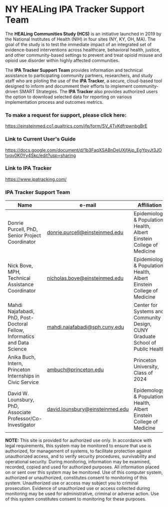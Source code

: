 # NY HEALing IPA Tracker Support Team

The <b>HEALing Communities Study (HCS)</b> is an initiative launched in 2019 by the National Institutes of Health (NIH) in four sites (NY, KY, OH, MA). The goal of the study is to test the immediate impact of an integrated set of evidence-based interventions across healthcare, behavioral health, justice, and other community-based settings to prevent and treat opioid misuse and opioid use disorder within highly affected communities.

The <b>IPA Tracker Support Team</b> provides information and technical assistance to participating community partners, researchers, and study staff who are piloting the use of the <b>IPA Tracker</b>, a secure, cloud-based tool designed to inform and documment their efforts to implement community-driven SMART Strategies. The <b>IPA Tracker</b> also provides authorized users the option to download selected data for reporting on various implementation process and outcomes metrics. 

### To make a request for support, please click here: 

https://einsteinmed.co1.qualtrics.com/jfe/form/SV_4TvKdfrpwnbgBrE

### Link to Current User's Guide

https://docs.google.com/document/d/1b3FaqXSABnDeUXjfAjp_EgYpyJt3JOtyqv0K0Yy4Skc/edit?usp=sharing

### Link to IPA Tracker

https://www.ipatracking.com/

### IPA Tracker Support Team

| **Name** | **e-mail** | **Affiliation**
| --- | --- | --- |
| Donrie Purcell, PhD, Senior Project Coordinator | donrie.purcell@einsteinmed.edu | Epidemiology & Population Health, Albert Einstein College of Medicine |
| Nick Bove, MPH, Technical Assistance Coordinator | nicholas.bove@einsteinmed.edu | Epidemiology & Population Health, Albert Einstein College of Medicine |
| Mahdi Najafabadi, PhD, Post-Doctoral Fellow, Informatics and Data Science  | mahdi.najafabadi@sph.cuny.edu  | Center for Systems and Community Design, CUNY Graduate School of Public Health |
| Anika Buch, Intern, Princeton Internships in Civic Service | ambuch@princeton.edu | Princeton University, Class of 2024 |
| David W. Lounsbury, PhD, Associate Professor/Co-Investigator | david.lounsbury@einsteinmed.edu | Epidemology & Population Health, Albert Einstein College of Medicine |
    
<b>NOTE:</b> This site is provided for authorized use only. In accordance with legal requirements, this system may be monitored to ensure that use is authorized, for management of systems, to facilitate protection against unauthorized access, and to verify security procedures, survivability and operational security. During monitoring, information may be examined, recorded, copied and used for authorized purposes. All information placed on or sent over this system may be monitored. Use of this computer system, authorized or unauthorized, constitutes consent to monitoring of this system. Unauthorized use or access may subject you to criminal prosecution. Evidence of unauthorized use or access collected during monitoring may be used for administrative, criminal or adverse action. Use of this system constitutes consent to monitoring for these purposes.
